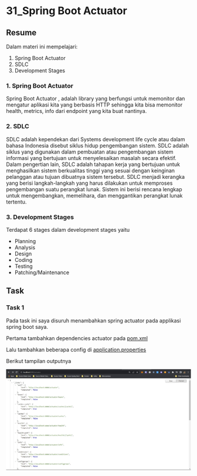 # 31_Spring Boot Actuator

## Resume
Dalam materi ini mempelajari:
1. Spring Boot Actuator
2. SDLC
3. Development Stages

### 1. Spring Boot Actuator

Spring Boot Actuator , adalah library yang berfungsi untuk memonitor dan mengatur aplikasi kita yang berbasis HTTP sehingga kita bisa memonitor health, metrics, info dari endpoint yang kita buat nantinya.

### 2. SDLC

SDLC adalah kependekan dari Systems development life cycle atau dalam bahasa Indonesia disebut siklus hidup pengembangan sistem. SDLC adalah siklus yang digunakan dalam pembuatan atau pengembangan sistem informasi yang bertujuan untuk menyelesaikan masalah secara efektif. Dalam pengertian lain, SDLC adalah tahapan kerja yang bertujuan untuk menghasilkan sistem berkualitas tinggi yang sesuai dengan keinginan pelanggan atau tujuan dibuatnya sistem tersebut. SDLC menjadi kerangka yang berisi langkah-langkah yang harus dilakukan untuk memproses pengembangan suatu perangkat lunak. Sistem ini berisi rencana lengkap untuk mengembangkan, memelihara, dan menggantikan perangkat lunak tertentu.

### 3. Development Stages

Terdapat 6 stages dalam development stages yaitu
- Planning
- Analysis
- Design
- Coding
- Testing
- Patching/Maintenance


## Task

### Task 1
Pada task ini saya disuruh menambahkan spring actuator pada applikasi spring boot saya.

Pertama tambahkan dependencies actuator pada [pom.xml](./praktikum/pom.xml)

Lalu tambahkan beberapa config di [application.properties](./praktikum/src/main/resources/application.properties)

Berikut tampilan outputnya

![output](./screenshots/actuator.jpg)
